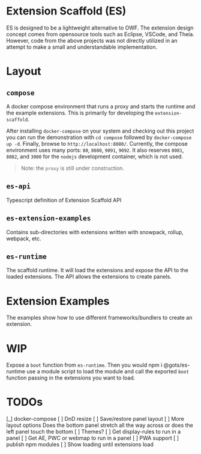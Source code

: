 # Extension Scaffold (ES)

ES is designed to be a lightweight alternative to OWF.
The extension design concept comes from opensource
tools such as Eclipse, VSCode, and Theia.
However, code from the above projects was not directly
utilized in an attempt to make a small and understandable implementation.

# Layout

## `compose`

A docker compose environment that runs a proxy and starts
the runtime and the example extensions.
This is primarily for developing the `extension-scaffold`.

After installing `docker-compose` on your system and checking out this project
you can run the demonstration with `cd compose` followed by `docker-compose up -d`.
Finally, browse to `http://localhost:8080/`. Currently, the compose environment
uses many ports: `80`, `8080`, `9091`, `9092`. 
It also reserves `8081`, `8082`, and `3000` for the `nodejs` development container,
which is not used.

> Note: the `proxy` is still under construction.

## `es-api`

Typescript definition of Extension Scaffold API

## `es-extension-examples`

Contains sub-directories with extensions written with snowpack, rollup, webpack, etc.

## `es-runtime`

The scaffold runtime. It will load the extensions and expose the API to the loaded extensions.
The API allows the extensions to create panels.

# Extension Examples

The examples show how to use different frameworks/bundlers to create an extension.

# WIP

Expose a `boot` function from `es-runtime`. Then you would
npm i @gots/es-runtime
use a module script to load the module
and call the exported `boot` function passing
in the extensions you want to load.

# TODOs

[_] docker-compose
[ ] DnD resize
[ ] Save/restore panel layout
[ ] More layout options
    Does the bottom panel stretch all the way across or
    does the left panel touch the bottom
[ ] Themes?
[ ] Get display-rules to run in a panel
[ ] Get AE, PWC or webmap to run in a panel
[ ] PWA support
[ ] publish npm modules
[ ] Show loading until extensions load
